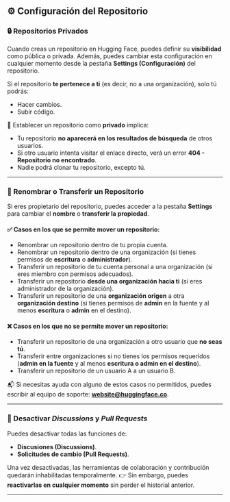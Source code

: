 ## ⚙️ Configuración del Repositorio

### 🔒 Repositorios Privados

Cuando creas un repositorio en Hugging Face, puedes definir su **visibilidad** como pública o privada.
Además, puedes cambiar esta configuración en cualquier momento desde la pestaña **Settings (Configuración)** del repositorio.

Si el repositorio **te pertenece a ti** (es decir, no a una organización), solo tú podrás:

* Hacer cambios.
* Subir código.

🔐 Establecer un repositorio como **privado** implica:

* Tu repositorio **no aparecerá en los resultados de búsqueda** de otros usuarios.
* Si otro usuario intenta visitar el enlace directo, verá un error **404 - Repositorio no encontrado**.
* Nadie podrá clonar tu repositorio, excepto tú.

---

### 🔄 Renombrar o Transferir un Repositorio

Si eres propietario del repositorio, puedes acceder a la pestaña **Settings** para cambiar el **nombre** o **transferir la propiedad**.

#### ✅ Casos en los que se permite mover un repositorio:

* Renombrar un repositorio dentro de tu propia cuenta.
* Renombrar un repositorio dentro de una organización (si tienes permisos de **escritura** o **administrador**).
* Transferir un repositorio de tu cuenta personal a una organización (si eres miembro con permisos adecuados).
* Transferir un repositorio **desde una organización hacia ti** (si eres administrador de la organización).
* Transferir un repositorio de una **organización origen** a otra **organización destino** (si tienes permisos de **admin** en la fuente y al menos **escritura** o **admin** en el destino).

#### ❌ Casos en los que **no** se permite mover un repositorio:

* Transferir un repositorio de una organización a otro usuario que **no seas tú**.
* Transferir entre organizaciones si no tienes los permisos requeridos (**admin en la fuente** y al menos **escritura o admin en el destino**).
* Transferir un repositorio de un usuario A a un usuario B.

📬 Si necesitas ayuda con alguno de estos casos no permitidos, puedes escribir al equipo de soporte: **[website@huggingface.co](mailto:website@huggingface.co)**.

---

### 📴 Desactivar *Discussions* y *Pull Requests*

Puedes desactivar todas las funciones de:

* **Discusiones (Discussions)**.
* **Solicitudes de cambio (Pull Requests)**.

Una vez desactivadas, las herramientas de colaboración y contribución quedarán inhabilitadas temporalmente.
👉 Sin embargo, puedes **reactivarlas en cualquier momento** sin perder el historial anterior.

---